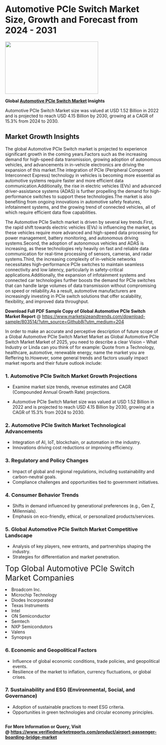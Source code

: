 <H1>Automotive PCIe Switch Market Size, Growth and Forecast from 2024 - 2031</H1><img class="aligncenter size-medium wp-image-584254" src="https://thirdeyenews.in/wp-content/uploads/2024/09/Global-Market-Research-300x168.jpeg" alt="" width="300" height="168" /><p><strong>Global&nbsp;<a href="https://www.marketsizeandtrends.com/download-sample/803514/?utm_source=Github8j?utm_medium=204">Automotive PCIe Switch Market</a> Insights</strong></p><p>Automotive PCIe Switch Market size was valued at USD 1.52 Billion in 2022 and is projected to reach USD 4.15 Billion by 2030, growing at a CAGR of 15.3% from 2024 to 2030.</p><p><h2>Market Growth Insights</h2> <p>The global Automotive PCIe Switch market is projected to experience significant growth in the coming years.Factors such as the increasing demand for high-speed data transmission, growing adoption of autonomous vehicles, and advancements in in-vehicle electronics are driving the expansion of this market.The integration of PCIe (Peripheral Component Interconnect Express) technology in vehicles is becoming more essential as automotive systems require faster and more efficient data communication.Additionally, the rise in electric vehicles (EVs) and advanced driver-assistance systems (ADAS) is further propelling the demand for high-performance switches to support these technologies.The market is also benefiting from ongoing innovations in automotive safety features, infotainment systems, and the growing trend of connected vehicles, all of which require efficient data flow capabilities.</p> <p>The Automotive PCIe Switch market is driven by several key trends.First, the rapid shift towards electric vehicles (EVs) is influencing the market, as these vehicles require more advanced and high-speed data processing for power management, battery monitoring, and autonomous driving systems.Second, the adoption of autonomous vehicles and ADAS is increasing, as these technologies rely heavily on fast and reliable data communication for real-time processing of sensors, cameras, and radar systems.Third, the increasing complexity of in-vehicle networks necessitates high-performance PCIe switches to maintain seamless connectivity and low latency, particularly in safety-critical applications.Additionally, the expansion of infotainment systems and connected car technologies further boosts the demand for PCIe switches that can handle large volumes of data transmission without compromising on speed or reliability.As a result, automotive manufacturers are increasingly investing in PCIe switch solutions that offer scalability, flexibility, and improved data throughput.</p> <p><span class=""><strong>Download Full PDF Sample Copy of Global Automotive PCIe Switch Market Report</strong> @ <a href="https://www.marketsizeandtrends.com/download-sample/803514/?utm_source=Github8j?utm_medium=204" target="_blank">https://www.marketsizeandtrends.com/download-sample/803514/?utm_source=Github8j?utm_medium=204</a></span></p><p>In order to make an accurate and perceptive description of future scope of a Global&nbsp;Automotive PCIe Switch Market Market as Global&nbsp;Automotive PCIe Switch Market Market of 2025, you need to describe a clear Vision &ndash; What Industry or Linda can you think of for example: Quote from a Technology, healthcare, automotive, renewable energy, name the market you are Reffering to.However, some general trends and factors usually impact market reports and their future outlook include:</p><h3>1.&nbsp;<strong>Automotive PCIe Switch Market Growth Projections</strong></h3><ul><li>Examine market size trends, revenue estimates and CAGR (Compounded Annual Growth Rate) projections.</li><li><p>Automotive PCIe Switch Market size was valued at USD 1.52 Billion in 2022 and is projected to reach USD 4.15 Billion by 2030, growing at a CAGR of 15.3% from 2024 to 2030.</p></li></ul><h3>2.&nbsp;<strong>Automotive PCIe Switch Market Technological Advancements</strong></h3><ul><li>Integration of AI, IoT, blockchain, or automation in the industry.</li><li>Innovations driving cost reductions or improving efficiency.</li></ul><h3>3.&nbsp;<strong>Regulatory and Policy Changes</strong></h3><ul><li>Impact of global and regional regulations, including sustainability and carbon-neutral goals.</li><li>Compliance challenges and opportunities tied to government initiatives.</li></ul><h3>4.&nbsp;<strong>Consumer Behavior Trends</strong></h3><ul><li>Shifts in demand influenced by generational preferences (e.g., Gen Z, Millennials).</li><li>Emphasis on eco-friendly, ethical, or personalized products/services.</li></ul><h3>5.&nbsp;<strong>Global Automotive PCIe Switch Market Competitive Landscape</strong></h3><ul><li>Analysis of key players, new entrants, and partnerships shaping the industry.</li><li>Strategies for differentiation and market penetration.</li></ul><p data-pm-slice="1 1 []"><span style="color: inherit; font-family: inherit; font-size: 25px;">Top Global Automotive PCIe Switch Market Companies</span></p><div class="" data-test-id=""><p><li>Broadcom Inc.</li><li> Microchip Technology</li><li> Diodes Incorporated</li><li> Texas Instruments</li><li> Intel</li><li> ON Semiconductor</li><li> Semtech</li><li> NXP Semicondutors</li><li> Valens</li><li> Synopsys</li></p></div><h3>6.&nbsp;<strong>Economic and Geopolitical Factors</strong></h3><ul><li>Influence of global economic conditions, trade policies, and geopolitical events.</li><li>Resilience of the market to inflation, currency fluctuations, or global crises.</li></ul><h3>7.&nbsp;<strong>Sustainability and ESG (Environmental, Social, and Governance)</strong></h3><ul><li>Adoption of sustainable practices to meet ESG criteria.</li><li>Opportunities in green technologies and circular economy principles.</li></ul><h2><strong style="font-size: 14px;">For More Information or Query, Visit @&nbsp;</strong><a style="background-color: #ffffff; font-size: 14px;" href="https://www.marketsizeandtrends.com/report/automotive-pcie-switch-market/" target="_blank">https://www.verifiedmarketreports.com/product/airport-passenger-boarding-bridge-market</a></h2>